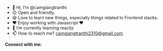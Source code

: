 - 👋 Hi, I’m @camgiangtranthi
- 😌 Open and friendly.
- 😆 Love to learn new things, especially things related to Frontend stacks.
- ❤️ Enjoy working with Javascript ❤
- 🌱 I’m currently learning reactjs
- 📫 How to reach me? camgiangtranthi2310@gmail.com

<b>Connect with me:</b>
<a href="https://www.linkedin.com/in/cẩm-giang-9aaa5621a/"><i class="fa-brands fa-linkedin-in"></i></a>

